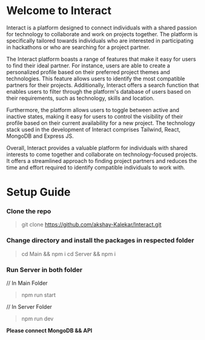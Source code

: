 # Welcome to Interact

Interact is a platform designed to connect individuals with a shared passion for technology to collaborate and work on projects together. The platform is specifically tailored towards individuals who are interested in participating in hackathons or who are searching for a project partner.

The Interact platform boasts a range of features that make it easy for users to find their ideal partner. For instance, users are able to create a personalized profile based on their preferred project themes and technologies. This feature allows users to identify the most compatible partners for their projects. Additionally, Interact offers a search function that enables users to filter through the platform's database of users based on their requirements, such as technology, skills and location.

Furthermore, the platform allows users to toggle between active and inactive states, making it easy for users to control the visibility of their profile based on their current availability for a new project. The technology stack used in the development of Interact comprises Tailwind, React, MongoDB and Express JS.

Overall, Interact provides a valuable platform for individuals with shared interests to come together and collaborate on technology-focused projects. It offers a streamlined approach to finding project partners and reduces the time and effort required to identify compatible individuals to work with.


# Setup Guide

### Clone the repo
>git clone https://github.com/akshay-Kalekar/Interact.git

### Change directory and install the packages in respected folder
>cd Main && npm i 
>cd Server && npm i

### Run Server in both folder

// In Main Folder
>npm run start 

// In Server Folder
>npm run dev

**Please connect MongoDB && API**


